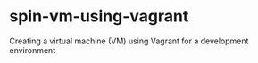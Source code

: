 # spin-vm-using-vagrant
Creating a virtual machine (VM) using Vagrant for a development environment 
